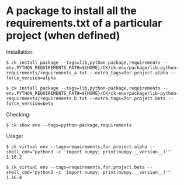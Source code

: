 # A package to install all the requirements.txt of a particular project (when defined)

Installation:
```
$ ck install package --tags=lib,python-package,requirements --env.PYTHON_REQUIREMENTS_PATH=${HOME}/CK/ck-env/package/lib-python-requirements/requirements_a.txt --extra_tags=for.project.alpha --force_version=alpha

$ ck install package --tags=lib,python-package,requirements --env.PYTHON_REQUIREMENTS_PATH=${HOME}/CK/ck-env/package/lib-python-requirements/requirements_b.txt --extra_tags=for.project.beta --force_version=beta
```

Checking:
```
$ ck show env --tags=python-package,requirements
```

Usage:
```
$ ck virtual env --tags=requirements,for.project.alpha --shell_cmd="python3 -c 'import numpy; print(numpy.__version__)'"
1.16.2

$ ck virtual env --tags=requirements,for.project.beta --shell_cmd="python3 -c 'import numpy; print(numpy.__version__)'"
1.16.4
```
